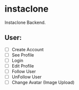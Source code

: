 # instaclone

Instaclone Backend.

## User:

- [ ] Create Account
- [ ] See Profile
- [ ] Login
- [ ] Edit Profile
- [ ] Follow User
- [ ] UnFollow User
- [ ] Change Avatar (Image Upload)